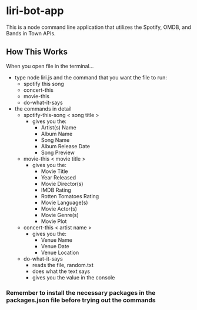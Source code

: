 # liri-bot-app
This is a node command line application that utilizes the Spotify, OMDB, and Bands in Town APIs.

## How This Works
When you open file in the terminal...
* type node liri.js and the command that you want the file to run:
  - spotify this song 
  - concert-this
  - movie-this
  - do-what-it-says
* the commands in detail
  - spotify-this-song < song title >
    - gives you the:
      * Artist(s) Name
      * Album Name 
      * Song Name
      * Album Release Date
      * Song Preview
  - movie-this < movie title >
    - gives you the:
      * Movie Title
      * Year Released 
      * Movie Director(s)
      * IMDB Rating
      * Rotten Tomatoes Rating
      * Movie Language(s)
      * Movie Actor(s)
      * Movie Genre(s)
      * Movie Plot
  - concert-this < artist name >
    - gives you the:
      * Venue Name
      * Venue Date
      * Venue Location
  - do-what-it-says
    - reads the file, random.txt
    - does what the text says
    - gives you the value in the console
  
 ### Remember to install the necessary packages in the packages.json file before trying out the commands
